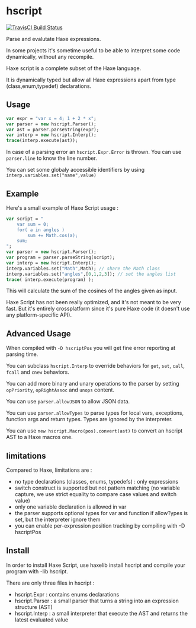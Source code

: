 hscript
=======

[![TravisCI Build Status](https://travis-ci.org/HaxeFoundation/hscript.svg?branch=master)](https://travis-ci.org/HaxeFoundation/hscript)

Parse and evalutate Haxe expressions.


In some projects it's sometime useful to be able to interpret some code dynamically, without any recompile.

Haxe script is a complete subset of the Haxe language.

It is dynamically typed but allow all Haxe expressions apart from type (class,enum,typedef) declarations.

Usage
-----

```haxe
var expr = "var x = 4; 1 + 2 * x";
var parser = new hscript.Parser();
var ast = parser.parseString(expr);
var interp = new hscript.Interp();
trace(interp.execute(ast));
```

In case of a parsing error an `hscript.Expr.Error` is thrown. You can use `parser.line` to know the line number.

You can set some globaly accessible identifiers by using `interp.variables.set("name",value)`

Example
-------

Here's a small example of Haxe Script usage :
```haxe
var script = "
	var sum = 0;
	for( a in angles )
		sum += Math.cos(a);
	sum; 
";
var parser = new hscript.Parser();
var program = parser.parseString(script);
var interp = new hscript.Interp();
interp.variables.set("Math",Math); // share the Math class
interp.variables.set("angles",[0,1,2,3]); // set the angles list
trace( interp.execute(program) ); 
```

This will calculate the sum of the cosines of the angles given as input.

Haxe Script has not been really optimized, and it's not meant to be very fast. But it's entirely crossplatform since it's pure Haxe code (it doesn't use any platform-specific API).

Advanced Usage
--------------

When compiled with `-D hscriptPos` you will get fine error reporting at parsing time.

You can subclass `hscript.Interp` to override behaviors for `get`, `set`, `call`, `fcall` and `cnew` behaviors.

You can add more binary and unary operations to the parser by setting `opPriority`, `opRightAssoc` and `unops` content.

You can use `parser.allowJSON` to allow JSON data.

You can use `parser.allowTypes` to parse types for local vars, exceptions, function args and return types. Types are ignored by the interpreter.

You can use `new hscript.Macro(pos).convert(ast)` to convert an hscript AST to a Haxe macros one.

limitations
-----------

Compared to Haxe, limitations are :

- no type declarations (classes, enums, typedefs) : only expressions
- switch construct is supported but not pattern matching (no variable capture, we use strict equality to compare case values and switch value)
- only one variable declaration is allowed in var
- the parser supports optional types for var and function if allowTypes is set, but the interpreter ignore them
- you can enable per-expression position tracking by compiling with -D hscriptPos 

Install
-------

In order to install Haxe Script, use haxelib install hscript and compile your program with -lib hscript.

There are only three files in hscript :

  - hscript.Expr : contains enums declarations
  - hscript.Parser : a small parser that turns a string into an expression structure (AST)
  - hscript.Interp : a small interpreter that execute the AST and returns the latest evaluated value
